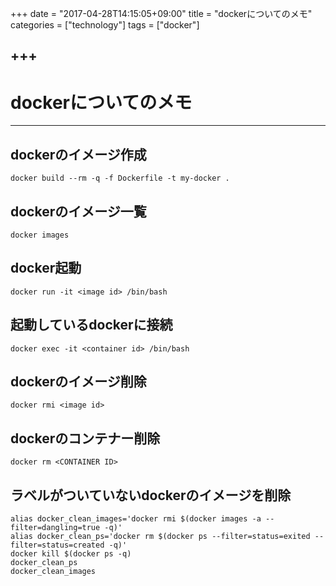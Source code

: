 +++
date = "2017-04-28T14:15:05+09:00"
title = "dockerについてのメモ"
categories = ["technology"]
tags = ["docker"]

+++
---
# dockerについてのメモ
---

## dockerのイメージ作成
```
docker build --rm -q -f Dockerfile -t my-docker .
```

## dockerのイメージ一覧
```
docker images
```

## docker起動
```
docker run -it <image id> /bin/bash
```

## 起動しているdockerに接続
```
docker exec -it <container id> /bin/bash
```

## dockerのイメージ削除
```
docker rmi <image id>
```

## dockerのコンテナー削除
```
docker rm <CONTAINER ID>
```

## ラベルがついていないdockerのイメージを削除
```
alias docker_clean_images='docker rmi $(docker images -a --filter=dangling=true -q)'
alias docker_clean_ps='docker rm $(docker ps --filter=status=exited --filter=status=created -q)'
docker kill $(docker ps -q)
docker_clean_ps
docker_clean_images
```
